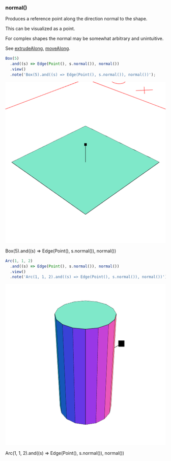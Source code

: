 ### normal()
Produces a reference point along the direction normal to the shape.

This can be visualized as a point.

For complex shapes the normal may be somewhat arbitrary and unintuitive.

See [extrudeAlong](#https://raw.githubusercontent.com/jsxcad/JSxCAD/master/nb/api/extrudeAlong.nb), [moveAlong](#https://raw.githubusercontent.com/jsxcad/JSxCAD/master/nb/api/moveAlong.nb).

```JavaScript
Box(5)
  .and((s) => Edge(Point(), s.normal()), normal())
  .view()
  .note('Box(5).and((s) => Edge(Point(), s.normal()), normal())');
```

![Image](normal.md.0.png)

Box(5).and((s) => Edge(Point(), s.normal()), normal())

```JavaScript
Arc(1, 1, 2)
  .and((s) => Edge(Point(), s.normal()), normal())
  .view()
  .note('Arc(1, 1, 2).and((s) => Edge(Point(), s.normal()), normal())');
```

![Image](normal.md.1.png)

Arc(1, 1, 2).and((s) => Edge(Point(), s.normal()), normal())
